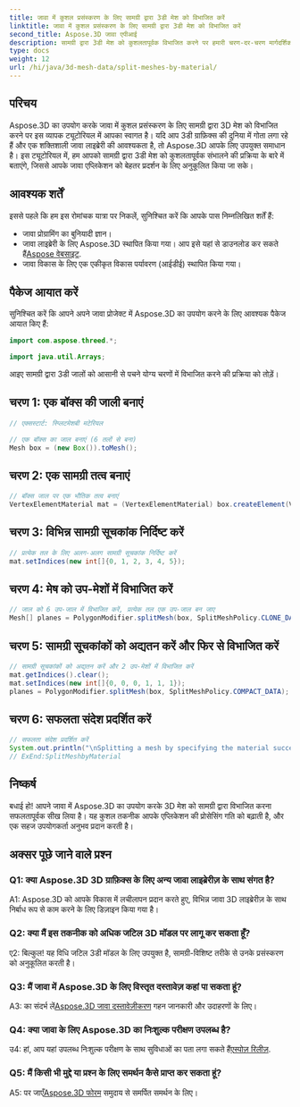 ```yaml
---
title: जावा में कुशल प्रसंस्करण के लिए सामग्री द्वारा 3डी मेश को विभाजित करें
linktitle: जावा में कुशल प्रसंस्करण के लिए सामग्री द्वारा 3डी मेश को विभाजित करें
second_title: Aspose.3D जावा एपीआई
description: सामग्री द्वारा 3डी मेश को कुशलतापूर्वक विभाजित करने पर हमारी चरण-दर-चरण मार्गदर्शिका के साथ जावा में Aspose.3D की शक्ति का अन्वेषण करें। अपने एप्लिकेशन के प्रदर्शन को निर्बाध रूप से बढ़ाएं।
type: docs
weight: 12
url: /hi/java/3d-mesh-data/split-meshes-by-material/
---
```

## परिचय

Aspose.3D का उपयोग करके जावा में कुशल प्रसंस्करण के लिए सामग्री द्वारा 3D मेश को विभाजित करने पर इस व्यापक ट्यूटोरियल में आपका स्वागत है। यदि आप 3डी ग्राफ़िक्स की दुनिया में गोता लगा रहे हैं और एक शक्तिशाली जावा लाइब्रेरी की आवश्यकता है, तो Aspose.3D आपके लिए उपयुक्त समाधान है। इस ट्यूटोरियल में, हम आपको सामग्री द्वारा 3डी मेश को कुशलतापूर्वक संभालने की प्रक्रिया के बारे में बताएंगे, जिससे आपके जावा एप्लिकेशन को बेहतर प्रदर्शन के लिए अनुकूलित किया जा सके।

## आवश्यक शर्तें

इससे पहले कि हम इस रोमांचक यात्रा पर निकलें, सुनिश्चित करें कि आपके पास निम्नलिखित शर्तें हैं:

- जावा प्रोग्रामिंग का बुनियादी ज्ञान।
-  जावा लाइब्रेरी के लिए Aspose.3D स्थापित किया गया। आप इसे यहां से डाउनलोड कर सकते हैं[Aspose वेबसाइट](https://releases.aspose.com/3d/java/).
- जावा विकास के लिए एक एकीकृत विकास पर्यावरण (आईडीई) स्थापित किया गया।

## पैकेज आयात करें

सुनिश्चित करें कि आपने अपने जावा प्रोजेक्ट में Aspose.3D का उपयोग करने के लिए आवश्यक पैकेज आयात किए हैं:

```java
import com.aspose.threed.*;

import java.util.Arrays;
```


आइए सामग्री द्वारा 3डी जालों को आसानी से पचने योग्य चरणों में विभाजित करने की प्रक्रिया को तोड़ें।

## चरण 1: एक बॉक्स की जाली बनाएं

```java
// एक्सस्टार्ट: स्प्लिटमेशबी मटेरियल

// एक बॉक्स का जाल बनाएं (6 तलों से बना)
Mesh box = (new Box()).toMesh();
```

## चरण 2: एक सामग्री तत्व बनाएं

```java
// बॉक्स जाल पर एक भौतिक तत्व बनाएं
VertexElementMaterial mat = (VertexElementMaterial) box.createElement(VertexElementType.MATERIAL, MappingMode.POLYGON, ReferenceMode.INDEX);
```

## चरण 3: विभिन्न सामग्री सूचकांक निर्दिष्ट करें

```java
// प्रत्येक तल के लिए अलग-अलग सामग्री सूचकांक निर्दिष्ट करें
mat.setIndices(new int[]{0, 1, 2, 3, 4, 5});
```

## चरण 4: मेष को उप-मेशों में विभाजित करें

```java
// जाल को 6 उप-जाल में विभाजित करें, प्रत्येक तल एक उप-जाल बन जाए
Mesh[] planes = PolygonModifier.splitMesh(box, SplitMeshPolicy.CLONE_DATA);
```

## चरण 5: सामग्री सूचकांकों को अद्यतन करें और फिर से विभाजित करें

```java
// सामग्री सूचकांकों को अद्यतन करें और 2 उप-मेशों में विभाजित करें
mat.getIndices().clear();
mat.setIndices(new int[]{0, 0, 0, 1, 1, 1});
planes = PolygonModifier.splitMesh(box, SplitMeshPolicy.COMPACT_DATA);
```

## चरण 6: सफलता संदेश प्रदर्शित करें

```java
// सफलता संदेश प्रदर्शित करें
System.out.println("\nSplitting a mesh by specifying the material successfully.");
// ExEnd:SplitMeshbyMaterial
```

## निष्कर्ष

बधाई हो! आपने जावा में Aspose.3D का उपयोग करके 3D मेश को सामग्री द्वारा विभाजित करना सफलतापूर्वक सीख लिया है। यह कुशल तकनीक आपके एप्लिकेशन की प्रोसेसिंग गति को बढ़ाती है, और एक सहज उपयोगकर्ता अनुभव प्रदान करती है।

## अक्सर पूछे जाने वाले प्रश्न

### Q1: क्या Aspose.3D 3D ग्राफ़िक्स के लिए अन्य जावा लाइब्रेरीज़ के साथ संगत है?

A1: Aspose.3D को आपके विकास में लचीलापन प्रदान करते हुए, विभिन्न जावा 3D लाइब्रेरीज़ के साथ निर्बाध रूप से काम करने के लिए डिज़ाइन किया गया है।

### Q2: क्या मैं इस तकनीक को अधिक जटिल 3D मॉडल पर लागू कर सकता हूँ?

ए2: बिल्कुल! यह विधि जटिल 3डी मॉडल के लिए उपयुक्त है, सामग्री-विशिष्ट तरीके से उनके प्रसंस्करण को अनुकूलित करती है।

### Q3: मैं जावा में Aspose.3D के लिए विस्तृत दस्तावेज़ कहां पा सकता हूं?

 A3: का संदर्भ लें[Aspose.3D जावा दस्तावेज़ीकरण](https://reference.aspose.com/3d/java/) गहन जानकारी और उदाहरणों के लिए।

### Q4: क्या जावा के लिए Aspose.3D का निःशुल्क परीक्षण उपलब्ध है?

 उ4: हां, आप यहां उपलब्ध निःशुल्क परीक्षण के साथ सुविधाओं का पता लगा सकते हैं[एस्पोज़ रिलीज़](https://releases.aspose.com/).

### Q5: मैं किसी भी मुद्दे या प्रश्न के लिए समर्थन कैसे प्राप्त कर सकता हूं?

 A5: पर जाएँ[Aspose.3D फोरम](https://forum.aspose.com/c/3d/18) समुदाय से समर्पित समर्थन के लिए।

